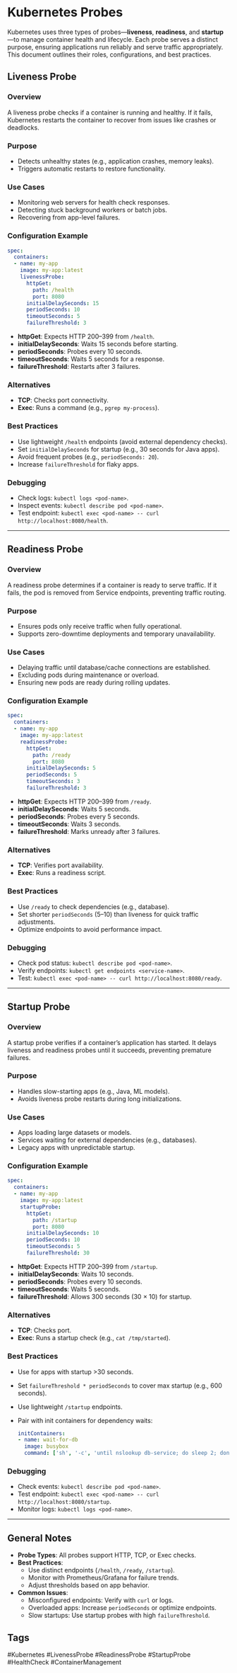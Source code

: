 # Kubernetes Probes

Kubernetes uses three types of probes—**liveness**, **readiness**, and **startup**—to manage container health and lifecycle. Each probe serves a distinct purpose, ensuring applications run reliably and serve traffic appropriately. This document outlines their roles, configurations, and best practices.

## Liveness Probe

### Overview

A liveness probe checks if a container is running and healthy. If it fails, Kubernetes restarts the container to recover from issues like crashes or deadlocks.

### Purpose

- Detects unhealthy states (e.g., application crashes, memory leaks).
- Triggers automatic restarts to restore functionality.

### Use Cases

- Monitoring web servers for health check responses.
- Detecting stuck background workers or batch jobs.
- Recovering from app-level failures.

### Configuration Example

```yaml
spec:
  containers:
  - name: my-app
    image: my-app:latest
    livenessProbe:
      httpGet:
        path: /health
        port: 8080
      initialDelaySeconds: 15
      periodSeconds: 10
      timeoutSeconds: 5
      failureThreshold: 3
```

- **httpGet**: Expects HTTP 200–399 from `/health`.
- **initialDelaySeconds**: Waits 15 seconds before starting.
- **periodSeconds**: Probes every 10 seconds.
- **timeoutSeconds**: Waits 5 seconds for a response.
- **failureThreshold**: Restarts after 3 failures.

### Alternatives

- **TCP**: Checks port connectivity.
- **Exec**: Runs a command (e.g., `pgrep my-process`).

### Best Practices

- Use lightweight `/health` endpoints (avoid external dependency checks).
- Set `initialDelaySeconds` for startup (e.g., 30 seconds for Java apps).
- Avoid frequent probes (e.g., `periodSeconds: 20`).
- Increase `failureThreshold` for flaky apps.

### Debugging

- Check logs: `kubectl logs <pod-name>`.
- Inspect events: `kubectl describe pod <pod-name>`.
- Test endpoint: `kubectl exec <pod-name> -- curl http://localhost:8080/health`.

---

## Readiness Probe

### Overview

A readiness probe determines if a container is ready to serve traffic. If it fails, the pod is removed from Service endpoints, preventing traffic routing.

### Purpose

- Ensures pods only receive traffic when fully operational.
- Supports zero-downtime deployments and temporary unavailability.

### Use Cases

- Delaying traffic until database/cache connections are established.
- Excluding pods during maintenance or overload.
- Ensuring new pods are ready during rolling updates.

### Configuration Example

```yaml
spec:
  containers:
  - name: my-app
    image: my-app:latest
    readinessProbe:
      httpGet:
        path: /ready
        port: 8080
      initialDelaySeconds: 5
      periodSeconds: 5
      timeoutSeconds: 3
      failureThreshold: 3
```

- **httpGet**: Expects HTTP 200–399 from `/ready`.
- **initialDelaySeconds**: Waits 5 seconds.
- **periodSeconds**: Probes every 5 seconds.
- **timeoutSeconds**: Waits 3 seconds.
- **failureThreshold**: Marks unready after 3 failures.

### Alternatives

- **TCP**: Verifies port availability.
- **Exec**: Runs a readiness script.

### Best Practices

- Use `/ready` to check dependencies (e.g., database).
- Set shorter `periodSeconds` (5–10) than liveness for quick traffic adjustments.
- Optimize endpoints to avoid performance impact.

### Debugging

- Check pod status: `kubectl describe pod <pod-name>`.
- Verify endpoints: `kubectl get endpoints <service-name>`.
- Test: `kubectl exec <pod-name> -- curl http://localhost:8080/ready`.

---

## Startup Probe

### Overview

A startup probe verifies if a container’s application has started. It delays liveness and readiness probes until it succeeds, preventing premature failures.

### Purpose

- Handles slow-starting apps (e.g., Java, ML models).
- Avoids liveness probe restarts during long initializations.

### Use Cases

- Apps loading large datasets or models.
- Services waiting for external dependencies (e.g., databases).
- Legacy apps with unpredictable startup.

### Configuration Example

```yaml
spec:
  containers:
  - name: my-app
    image: my-app:latest
    startupProbe:
      httpGet:
        path: /startup
        port: 8080
      initialDelaySeconds: 10
      periodSeconds: 10
      timeoutSeconds: 5
      failureThreshold: 30
```

- **httpGet**: Expects HTTP 200–399 from `/startup`.
- **initialDelaySeconds**: Waits 10 seconds.
- **periodSeconds**: Probes every 10 seconds.
- **timeoutSeconds**: Waits 5 seconds.
- **failureThreshold**: Allows 300 seconds (30 × 10) for startup.

### Alternatives

- **TCP**: Checks port.
- **Exec**: Runs a startup check (e.g., `cat /tmp/started`).

### Best Practices

- Use for apps with startup >30 seconds.
- Set `failureThreshold * periodSeconds` to cover max startup (e.g., 600 seconds).
- Use lightweight `/startup` endpoints.
- Pair with init containers for dependency waits:
    
    ```yaml
    initContainers:
    - name: wait-for-db
      image: busybox
      command: ['sh', '-c', 'until nslookup db-service; do sleep 2; done;']
    ```
    

### Debugging

- Check events: `kubectl describe pod <pod-name>`.
- Test endpoint: `kubectl exec <pod-name> -- curl http://localhost:8080/startup`.
- Monitor logs: `kubectl logs <pod-name>`.

---

## General Notes

- **Probe Types**: All probes support HTTP, TCP, or Exec checks.
- **Best Practices**:
    - Use distinct endpoints (`/health`, `/ready`, `/startup`).
    - Monitor with Prometheus/Grafana for failure trends.
    - Adjust thresholds based on app behavior.
- **Common Issues**:
    - Misconfigured endpoints: Verify with `curl` or logs.
    - Overloaded apps: Increase `periodSeconds` or optimize endpoints.
    - Slow startups: Use startup probes with high `failureThreshold`.

## Tags

#Kubernetes #LivenessProbe #ReadinessProbe #StartupProbe #HealthCheck #ContainerManagement